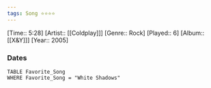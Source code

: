 ```yaml
---
tags: Song ⭐⭐⭐⭐ 
---
```

[Time:: 5:28]
[Artist:: [[Coldplay]]]
[Genre:: Rock]
[Played:: 6]
[Album:: [[X&Y]]]
[Year:: 2005]
### Dates
````dataview
TABLE Favorite_Song
WHERE Favorite_Song = "White Shadows"
````